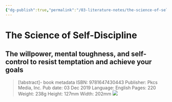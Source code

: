 ```yaml
---
{"dg-publish":true,"permalink":"/03-literature-notes/the-science-of-self-discipline/","title":"The Science of Self-Discipline","tags":["discipline","self-help"]}
---
```



# The Science of Self-Discipline

## The willpower, mental toughness, and self-control to resist temptation and achieve your goals

>[!abstract]- book metadata
ISBN: 9781647430443
Publisher: Pkcs Media, Inc.
Pub date: 03 Dec 2019
Language: English
Pages: 220
Weight: 238g
Height: 127mm
Width: 202mm
![](https://blackwells.co.uk/jacket/500x500/9781647430443.webp)
